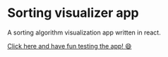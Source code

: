 # Sorting visualizer app

A sorting algorithm visualization app written in react.

[Click here and have fun testing the app! 😄](https://verdini.github.io/sorting-visualizer-react/)

